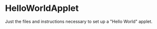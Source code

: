 HelloWorldApplet
================

Just the files and instructions necessary to set up a "Hello World" applet.
